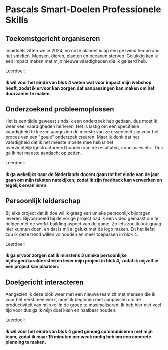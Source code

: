 # Pascals Smart-Doelen Professionele Skills

## Toekomstgericht organiseren

Inmiddels zitten we in 2024, en onze planeet is op een gezwind tempo aan het smelten. Mensen, dieren, planten en oceanen sterven. Gelukkig kan ik een impact maken met mijn nieuwe vaardigheden die ik geleerd heb.

Leerdoel:

#### Ik wil voor het einde van blok 4 weten wat voor impact mijn webshop heeft, zodat ik ervoor kan zorgen dat aanpassingen kan maken om het duurzamer te maken.

## Onderzoekend probleemoplossen

Het is een tijdje geweest sinds ik een onderzoek heb gedaan, dus moet ik weer veel vaardigheden herleren. Het is lastig om een specifieke vaardigheid te kiezen aangezien de meeste van ze essentieel zijn voor het proces van een "goeie" onderzoek creëren. Maar ik denk dat het vaardigheid dat ik het meeste moeite mee heb is het overzichtelijk/gestructureerd houden van de resultaten, conclusies etc.. Dus ga ik het meeste aandacht op zetten.

Leerdoel:

#### Ik ga wekelijks naar de Nederlands docent gaan tot het einde van de jaar gaan om mijn teksten natekijken, zodat ik zijn feedback kan verwerken en tegelijk ervan leren.

## Persoonlijk leiderschap

Bij elke project dat ik doe wil ik graag een unieke persoonlijk bijdragen leveren. Bijvoorbeeld bij de vorige project had ik een video gemaakt om te helpen met de world-building aspect van de game. Zo iets zou ik ook graag hier kunnen doen, en dat is mij al gelukt met de logo maken. En het liefst zou ik deze trend willen volhouden en meer toepassen in blok 4.

Leerdoel:

#### Ik ga ervoor zorgen dat ik minstens 3 unieke persoonlijke bijdragen/karakteristieken lever mijn project in blok 4, zodat ik mijzelf in een project kan plaatsen.

## Doelgericht interacteren

Aangezien ik deze blok weer met een nieuwe team zit met mensen die ik voor het eerst mee werk, moet ik beginnen met aanpassen om de productiviteit van mijn rol in de groep te maximaliseren. Ik heb hier niet veel tijd voor dus ga ik mijn doel klein en haalbaar houden.

Leerdoel:

#### Ik wil voor het einde van blok 4 goed genoeg communiceren met mijn team, zodat ik maar 15 minuten per week nodig heb om een concrete planning te maken.
